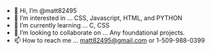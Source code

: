 - 👋 Hi, I’m @matt82495
- 👀 I’m interested in ... CSS, Javascript, HTML, and PYTHON 
- 🌱 I’m currently learning ... C, CSS
- 💞️ I’m looking to collaborate on ... Any foundational projects.
- 📫 How to reach me ... matt82495@gmail.com or 1-509-988-0399

<!---
matt82495/matt82495 is a ✨ special ✨ repository because its `README.md` (this file) appears on your GitHub profile.
You can click the Preview link to take a look at your changes.
--->
